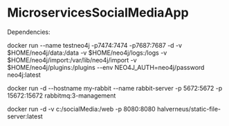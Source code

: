 # MicroservicesSocialMediaApp

Dependencies:

docker run --name testneo4j -p7474:7474 -p7687:7687 -d -v $HOME/neo4j/data:/data -v $HOME/neo4j/logs:/logs -v $HOME/neo4j/import:/var/lib/neo4j/import -v $HOME/neo4j/plugins:/plugins --env NEO4J_AUTH=neo4j/password neo4j:latest

docker run -d --hostname my-rabbit --name rabbit-server -p 5672:5672 -p 15672:15672 rabbitmq:3-management

docker run -d -v c:/socialMedia:/web -p 8080:8080 halverneus/static-file-server:latest

